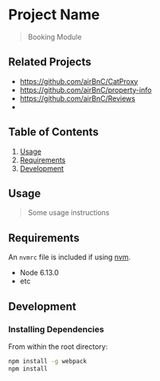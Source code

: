 # Project Name

> Booking Module

## Related Projects

  - https://github.com/airBnC/CatProxy
  - https://github.com/airBnC/property-info
  - https://github.com/airBnC/Reviews
  - 

## Table of Contents

1. [Usage](#Usage)
1. [Requirements](#requirements)
1. [Development](#development)

## Usage

> Some usage instructions

## Requirements

An `nvmrc` file is included if using [nvm](https://github.com/creationix/nvm).

- Node 6.13.0
- etc

## Development

### Installing Dependencies

From within the root directory:

```sh
npm install -g webpack
npm install
```

